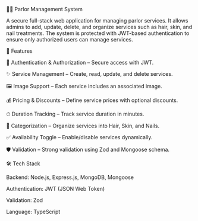💇‍♀️ Parlor Management System

A secure full-stack web application for managing parlor services. It allows admins to add, update, delete, and organize services such as hair, skin, and nail treatments. The system is protected with JWT-based authentication to ensure only authorized users can manage services.

🔑 Features

🔐 Authentication & Authorization – Secure access with JWT.

✨ Service Management – Create, read, update, and delete services.

🖼 Image Support – Each service includes an associated image.

💰 Pricing & Discounts – Define service prices with optional discounts.

⏱ Duration Tracking – Track service duration in minutes.

📂 Categorization – Organize services into Hair, Skin, and Nails.

✅ Availability Toggle – Enable/disable services dynamically.

🛡 Validation – Strong validation using Zod and Mongoose schema.

🛠 Tech Stack

Backend: Node.js, Express.js, MongoDB, Mongoose

Authentication: JWT (JSON Web Token)

Validation: Zod

Language: TypeScript